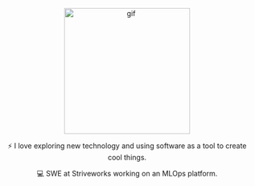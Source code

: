 
<p align='center'>
<img src="https://media.giphy.com/media/8PyTvI5EOu9LbAm8uS/giphy.gif" width="250" height="250" alt="gif">
</p>
<p  align='center'>⚡ I love exploring new technology and using software as a tool to create cool things.</p>
<p  align='center'>💻 SWE at Striveworks working on an MLOps platform.</p>

<!--
**Mgla96/Mgla96** is a ✨ _special_ ✨ repository because its `README.md` (this file) appears on your GitHub profile.

Here are some ideas to get you started:

- 🔭 I’m currently working on ...
- 🌱 I’m currently learning ...
- 👯 I’m looking to collaborate on ...
- 🤔 I’m looking for help with ...
- 💬 Ask me about ...
- 📫 How to reach me: ...
- 😄 Pronouns: ...
- ⚡ Fun fact: ...
-->
